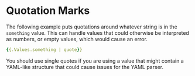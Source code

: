 # Quotation Marks

The following example puts quotations around whatever string is in the `something` value. This can handle values that could otherwise be interpreted as numbers, or empty values, which would cause an error.


```yaml
{{.Values.something | quote}}
```
You should use single quotes if you are using a value that might contain a YAML-like structure that could cause issues for the YAML parser.
